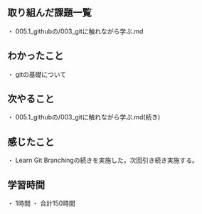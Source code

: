 ## 取り組んだ課題一覧
・ 005.1_githubの/003_gitに触れながら学ぶ.md
## わかったこと
・ gitの基礎について
## 次やること
・ 005.1_githubの/003_gitに触れながら学ぶ.md(続き)
## 感じたこと
・ Learn Git Branchingの続きを実施した。次回引き続き実施する。
## 学習時間
・ 1時間
・ 合計150時間
